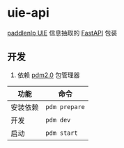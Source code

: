 # uie-api

[paddlenlp UIE](https://github.com/PaddlePaddle/PaddleNLP/tree/a5760045d2bc68202a4db6c745a43ceacd81e69e/model_zoo/uie) 信息抽取的 [FastAPI](https://github.com/tiangolo/fastapi) 包装

## 开发

1. 依赖 [pdm2.0](https://github.com/pdm-project/pdm) 包管理器

| 功能 | 命令 |
| ------ | ------ |
| 安装依赖 | `pdm prepare` |
| 开发 | `pdm dev` |
| 启动 | `pdm start` |
